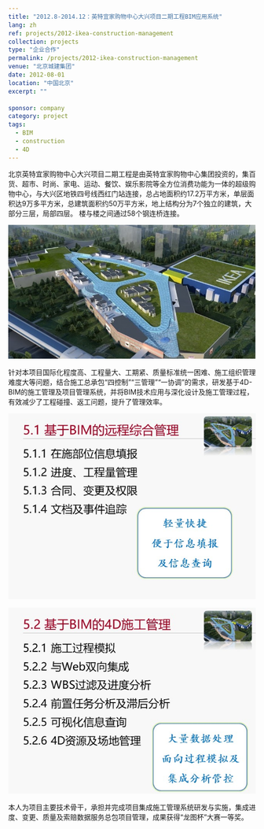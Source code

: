 ```yaml
---
title: "2012.8-2014.12：英特宜家购物中心大兴项目二期工程BIM应用系统"
lang: zh
ref: projects/2012-ikea-construction-management
collection: projects
type: "企业合作"
permalink: /projects/2012-ikea-construction-management
venue: "北京城建集团"
date: 2012-08-01
location: "中国北京"
excerpt: ""

sponsor: company
category: project
tags: 
  - BIM
  - construction
  - 4D
---
```


北京英特宜家购物中心大兴项目二期工程是由英特宜家购物中心集团投资的，集百货、超市、时尚、家电、运动、餐饮、娱乐影院等全方位消费功能为一体的超级购物中心，与大兴区地铁四号线西红门站连接，总占地面积约17.2万平方米，单层面积达9万多平方米，总建筑面积约50万平方米，地上结构分为7个独立的建筑，大部分三层，局部四层。 楼与楼之间通过58个钢连桥连接。

![项目效果图](/images/2012-ikea-project-1.jpg)

针对本项目国际化程度高、工程量大、工期紧、质量标准统一困难、施工组织管理难度大等问题，结合施工总承包“四控制”“三管理”“一协调”的需求，研发基于4D-BIM的施工管理及项目管理系统，并将BIM技术应用与深化设计及施工管理过程，有效减少了工程碰撞、返工问题，提升了管理效率。

![网页端](/images/2012-ikea-project-2.jpg)

![桌面端](/images/2012-ikea-project-3.jpg)

本人为项目主要技术骨干，承担并完成项目集成施工管理系统研发与实施，集成进度、变更、质量及索赔数据服务总包项目管理，成果获得“龙图杯”大赛一等奖。
